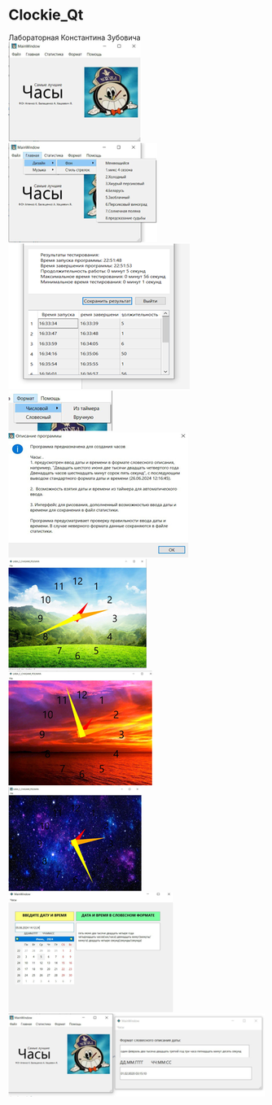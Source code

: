 # Clockie_Qt
Лабораторная Константина Зубовича
<br>
![Фото](clokie1.png)
![Фото](clokie2.png)<br>
![Фото](clokie3.png)
![Фото](clokie4.png)<br>
![Фото](clokie5.png)
![Фото](clokie6.png)
![Фото](clokie7.png)
![Фото](clokie8.png)
![Фото](clokie9.png)
![Фото](clokie10.png)
